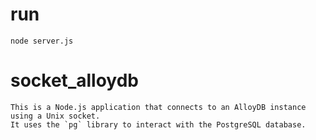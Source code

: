 

# run
    node server.js

# socket_alloydb
    This is a Node.js application that connects to an AlloyDB instance using a Unix socket. 
    It uses the `pg` library to interact with the PostgreSQL database.